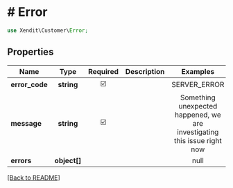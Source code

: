 # # Error


```php
use Xendit\Customer\Error;
```

## Properties

| Name | Type | Required | Description | Examples |
|------------|:-------------:|:-------------:|-------------|:-------------:|
| **error_code** | **string** | ☑️ |  | SERVER_ERROR |
| **message** | **string** | ☑️ |  | Something unexpected happened, we are investigating this issue right now |
| **errors** | **object[]** |  |  | null |


[[Back to README]](../../README.md)
